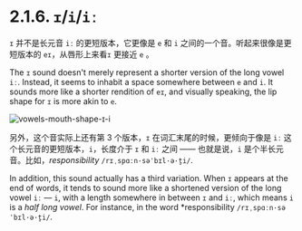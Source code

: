 # 2.1.6. `ɪ`/`i`/`iː`

`ɪ` 并不是长元音 `iː` 的更短版本，它更像是 `e` 和 `i` 之间的一个音。听起来很像是更短版本的 `eɪ`，从唇形上来看`ɪ` 更接近 `e` 。

The `ɪ` sound doesn't merely represent a shorter version of the long vowel `iː`. Instead, it seems to inhabit a space somewhere between `e` and `i`. It sounds more like a shorter rendition of `eɪ`, and visually speaking, the lip shape for `ɪ` is more akin to `e`.

![vowels-mouth-shape-ɪ-i](/images/vowels-mouth-shape-ɪ-i.svg)

另外，这个音实际上还有第 3 个版本，`ɪ` 在词汇末尾的时候，更倾向于像是 `iː` 这个长元音的更短版本，`i`，长度介于 `ɪ` 和 `iː` 之间 —— 也就是说，`i` 是个半长元音。比如，*responsibility* `/rɪˌspɑːn·səˈbɪl·ə·t̬i/`<span class="speak-word-inline" data-audio-us-male="/audios/us/responsibility-us-male.mp3" data-audio-us-female="/audios/us/responsibility-us-female.mp3"></span>.

In addition, this sound actually has a third variation. When `ɪ` appears at the end of words, it tends to sound more like a shortened version of the long vowel `iː` — `i`, with a length somewhere in between `ɪ` and `iː`, which means `i` is a *half long vowel*. For instance, in the word *responsibility `/rɪˌspɑːn·səˈbɪl·ə·t̬i/`<span class="speak-word-inline" data-audio-us-male="/audios/us/responsibility-us-male.mp3" data-audio-us-female="/audios/us/responsibility-us-female.mp3"></span>.
